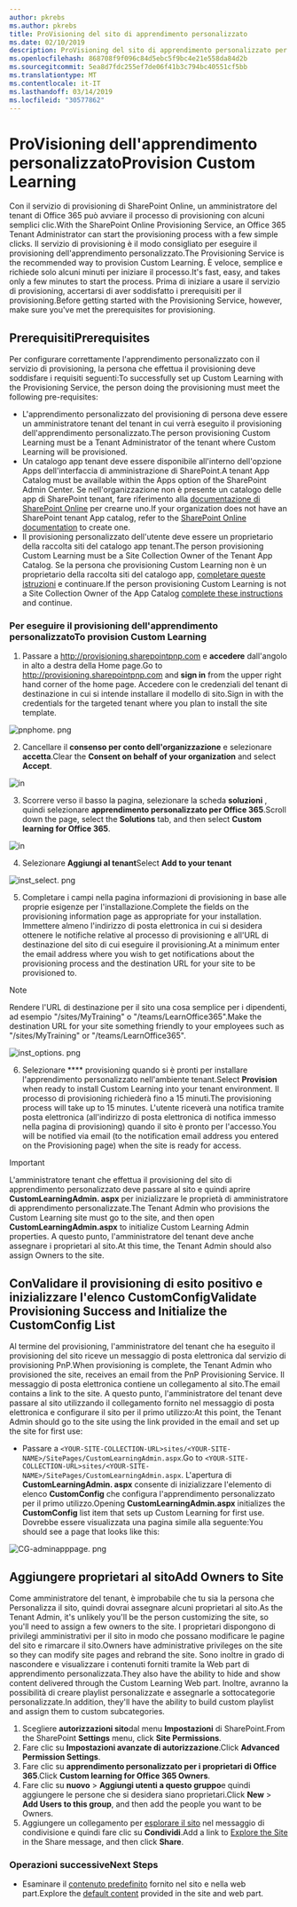 ```yaml
---
author: pkrebs
ms.author: pkrebs
title: ProVisioning del sito di apprendimento personalizzato
ms.date: 02/10/2019
description: ProVisioning del sito di apprendimento personalizzato per Office 365 tramite il motore di provisioning di SharePoint
ms.openlocfilehash: 868708f9f096c84d5ebc5f9bc4e21e558da84d2b
ms.sourcegitcommit: 5ea8d7fdc255ef7de06f41b3c794bc40551cf5bb
ms.translationtype: MT
ms.contentlocale: it-IT
ms.lasthandoff: 03/14/2019
ms.locfileid: "30577862"
---
```

# <a name="provision-custom-learning"></a><span data-ttu-id="f106b-103">ProVisioning dell'apprendimento personalizzato</span><span class="sxs-lookup"><span data-stu-id="f106b-103">Provision Custom Learning</span></span> 

<span data-ttu-id="f106b-104">Con il servizio di provisioning di SharePoint Online, un amministratore del tenant di Office 365 può avviare il processo di provisioning con alcuni semplici clic.</span><span class="sxs-lookup"><span data-stu-id="f106b-104">With the SharePoint Online Provisioning Service, an Office 365 Tenant Administrator can start the provisioning process with a few simple clicks.</span></span> <span data-ttu-id="f106b-105">Il servizio di provisioning è il modo consigliato per eseguire il provisioning dell'apprendimento personalizzato.</span><span class="sxs-lookup"><span data-stu-id="f106b-105">The Provisioning Service is the recommended way to provision Custom Learning.</span></span> <span data-ttu-id="f106b-106">È veloce, semplice e richiede solo alcuni minuti per iniziare il processo.</span><span class="sxs-lookup"><span data-stu-id="f106b-106">It's fast, easy, and takes only a few minutes to start the process.</span></span> <span data-ttu-id="f106b-107">Prima di iniziare a usare il servizio di provisioning, accertarsi di aver soddisfatto i prerequisiti per il provisioning.</span><span class="sxs-lookup"><span data-stu-id="f106b-107">Before getting started with the Provisioning Service, however, make sure you've met the prerequisites for provisioning.</span></span>

## <a name="prerequisites"></a><span data-ttu-id="f106b-108">Prerequisiti</span><span class="sxs-lookup"><span data-stu-id="f106b-108">Prerequisites</span></span>
 
<span data-ttu-id="f106b-109">Per configurare correttamente l'apprendimento personalizzato con il servizio di provisioning, la persona che effettua il provisioning deve soddisfare i requisiti seguenti:</span><span class="sxs-lookup"><span data-stu-id="f106b-109">To successfully set up Custom Learning with the Provisioning Service, the person doing the provisioning must meet the following pre-requisites:</span></span> 
 
- <span data-ttu-id="f106b-110">L'apprendimento personalizzato del provisioning di persona deve essere un amministratore tenant del tenant in cui verrà eseguito il provisioning dell'apprendimento personalizzato.</span><span class="sxs-lookup"><span data-stu-id="f106b-110">The person provisioning Custom Learning must be a Tenant Administrator of the tenant where Custom Learning will be provisioned.</span></span>  
- <span data-ttu-id="f106b-111">Un catalogo app tenant deve essere disponibile all'interno dell'opzione Apps dell'interfaccia di amministrazione di SharePoint.</span><span class="sxs-lookup"><span data-stu-id="f106b-111">A tenant App Catalog must be available within the Apps option of the SharePoint Admin Center.</span></span> <span data-ttu-id="f106b-112">Se nell'organizzazione non è presente un catalogo delle app di SharePoint tenant, fare riferimento alla [documentazione di SharePoint Online](https://docs.microsoft.com/en-us/sharepoint/use-app-catalog) per crearne uno.</span><span class="sxs-lookup"><span data-stu-id="f106b-112">If your organization does not have an SharePoint tenant App catalog, refer to the [SharePoint Online documentation](https://docs.microsoft.com/en-us/sharepoint/use-app-catalog) to create one.</span></span>  
- <span data-ttu-id="f106b-113">Il provisioning personalizzato dell'utente deve essere un proprietario della raccolta siti del catalogo app tenant.</span><span class="sxs-lookup"><span data-stu-id="f106b-113">The person provisioning Custom Learning must be a Site Collection Owner of the Tenant App Catalog.</span></span> <span data-ttu-id="f106b-114">Se la persona che provisioning Custom Learning non è un proprietario della raccolta siti del catalogo app, [completare queste istruzioni](addappadmin.md) e continuare.</span><span class="sxs-lookup"><span data-stu-id="f106b-114">If the person provisioning Custom Learning is not a Site Collection Owner of the App Catalog [complete these instructions](addappadmin.md) and continue.</span></span> 

### <a name="to-provision-custom-learning"></a><span data-ttu-id="f106b-115">Per eseguire il provisioning dell'apprendimento personalizzato</span><span class="sxs-lookup"><span data-stu-id="f106b-115">To provision Custom Learning</span></span>

1. <span data-ttu-id="f106b-116">Passare a http://provisioning.sharepointpnp.com e **accedere** dall'angolo in alto a destra della Home page.</span><span class="sxs-lookup"><span data-stu-id="f106b-116">Go to http://provisioning.sharepointpnp.com and **sign in** from the upper right hand corner of the home page.</span></span>  <span data-ttu-id="f106b-117">Accedere con le credenziali del tenant di destinazione in cui si intende installare il modello di sito.</span><span class="sxs-lookup"><span data-stu-id="f106b-117">Sign in with the  credentials for the targeted tenant where you plan to install the site template.</span></span>

![pnphome. png](media/inst_signin.png)

2. <span data-ttu-id="f106b-119">Cancellare il **consenso per conto dell'organizzazione** e selezionare **accetta**.</span><span class="sxs-lookup"><span data-stu-id="f106b-119">Clear the **Consent on behalf of your organization** and select **Accept**.</span></span>

![in](media/inst_perms.png)

3. <span data-ttu-id="f106b-121">Scorrere verso il basso la pagina, selezionare la scheda **soluzioni** , quindi selezionare **apprendimento personalizzato per Office 365**.</span><span class="sxs-lookup"><span data-stu-id="f106b-121">Scroll down the page, select the **Solutions** tab, and then select **Custom learning for Office 365**.</span></span> 

![in](media/inst_select.png)

4. <span data-ttu-id="f106b-123">Selezionare **Aggiungi al tenant**</span><span class="sxs-lookup"><span data-stu-id="f106b-123">Select **Add to your tenant**</span></span>

![inst_select. png](media/inst_add.png)

5. <span data-ttu-id="f106b-125">Completare i campi nella pagina informazioni di provisioning in base alle proprie esigenze per l'installazione.</span><span class="sxs-lookup"><span data-stu-id="f106b-125">Complete the fields on the provisioning information page as appropriate for your installation.</span></span> <span data-ttu-id="f106b-126">Immettere almeno l'indirizzo di posta elettronica in cui si desidera ottenere le notifiche relative al processo di provisioning e all'URL di destinazione del sito di cui eseguire il provisioning.</span><span class="sxs-lookup"><span data-stu-id="f106b-126">At a minimum enter the email address where you wish to get notifications about the provisioning process and the destination URL for your site to be provisioned to.</span></span>  
> [!NOTE]
> <span data-ttu-id="f106b-127">Rendere l'URL di destinazione per il sito una cosa semplice per i dipendenti, ad esempio "/sites/MyTraining" o "/teams/LearnOffice365".</span><span class="sxs-lookup"><span data-stu-id="f106b-127">Make the destination URL for your site something friendly to your employees such as "/sites/MyTraining" or "/teams/LearnOffice365".</span></span>

![inst_options. png](media/inst_options.png)

6. <span data-ttu-id="f106b-129">Selezionare \*\*\*\* provisioning quando si è pronti per installare l'apprendimento personalizzato nell'ambiente tenant.</span><span class="sxs-lookup"><span data-stu-id="f106b-129">Select **Provision** when ready to install Custom Learning into your tenant environment.</span></span>  <span data-ttu-id="f106b-130">Il processo di provisioning richiederà fino a 15 minuti.</span><span class="sxs-lookup"><span data-stu-id="f106b-130">The provisioning process will take up to 15 minutes.</span></span> <span data-ttu-id="f106b-131">L'utente riceverà una notifica tramite posta elettronica (all'indirizzo di posta elettronica di notifica immesso nella pagina di provisioning) quando il sito è pronto per l'accesso.</span><span class="sxs-lookup"><span data-stu-id="f106b-131">You will be notified via email (to the notification email address you entered on the Provisioning page) when the site is ready for access.</span></span> 

> [!IMPORTANT]
> <span data-ttu-id="f106b-132">L'amministratore tenant che effettua il provisioning del sito di apprendimento personalizzato deve passare al sito e quindi aprire **CustomLearningAdmin. aspx** per inizializzare le proprietà di amministratore di apprendimento personalizzate.</span><span class="sxs-lookup"><span data-stu-id="f106b-132">The Tenant Admin who provisions the Custom Learning site must go to the site, and then open **CustomLearningAdmin.aspx** to initialize Custom Learning Admin properties.</span></span> <span data-ttu-id="f106b-133">A questo punto, l'amministratore del tenant deve anche assegnare i proprietari al sito.</span><span class="sxs-lookup"><span data-stu-id="f106b-133">At this time, the Tenant Admin should also assign Owners to the site.</span></span> 

## <a name="validate-provisioning-success-and-initialize-the-customconfig-list"></a><span data-ttu-id="f106b-134">ConValidare il provisioning di esito positivo e inizializzare l'elenco CustomConfig</span><span class="sxs-lookup"><span data-stu-id="f106b-134">Validate Provisioning Success and Initialize the CustomConfig List</span></span>

<span data-ttu-id="f106b-135">Al termine del provisioning, l'amministratore del tenant che ha eseguito il provisioning del sito riceve un messaggio di posta elettronica dal servizio di provisioning PnP.</span><span class="sxs-lookup"><span data-stu-id="f106b-135">When provisioning is complete, the Tenant Admin who provisioned the site, receives an email from the PnP Provisioning Service.</span></span> <span data-ttu-id="f106b-136">Il messaggio di posta elettronica contiene un collegamento al sito.</span><span class="sxs-lookup"><span data-stu-id="f106b-136">The email contains a link to the site.</span></span> <span data-ttu-id="f106b-137">A questo punto, l'amministratore del tenant deve passare al sito utilizzando il collegamento fornito nel messaggio di posta elettronica e configurare il sito per il primo utilizzo:</span><span class="sxs-lookup"><span data-stu-id="f106b-137">At this point, the Tenant Admin should go to the site using the link provided in the email and set up the site for first use:</span></span>

- <span data-ttu-id="f106b-138">Passare a `<YOUR-SITE-COLLECTION-URL>sites/<YOUR-SITE-NAME>/SitePages/CustomLearningAdmin.aspx`.</span><span class="sxs-lookup"><span data-stu-id="f106b-138">Go to `<YOUR-SITE-COLLECTION-URL>sites/<YOUR-SITE-NAME>/SitePages/CustomLearningAdmin.aspx`.</span></span> <span data-ttu-id="f106b-139">L'apertura di **CustomLearningAdmin. aspx** consente di inizializzare l'elemento di elenco **CustomConfig** che configura l'apprendimento personalizzato per il primo utilizzo.</span><span class="sxs-lookup"><span data-stu-id="f106b-139">Opening **CustomLearningAdmin.aspx** initializes the **CustomConfig** list item that sets up Custom Learning for first use.</span></span> <span data-ttu-id="f106b-140">Dovrebbe essere visualizzata una pagina simile alla seguente:</span><span class="sxs-lookup"><span data-stu-id="f106b-140">You should see a page that looks like this:</span></span>

![CG-adminapppage. png](media/cg-adminapppage.png)

## <a name="add-owners-to-site"></a><span data-ttu-id="f106b-142">Aggiungere proprietari al sito</span><span class="sxs-lookup"><span data-stu-id="f106b-142">Add Owners to Site</span></span>
<span data-ttu-id="f106b-143">Come amministratore del tenant, è improbabile che tu sia la persona che Personalizza il sito, quindi dovrai assegnare alcuni proprietari al sito.</span><span class="sxs-lookup"><span data-stu-id="f106b-143">As the Tenant Admin, it's unlikely you'll be the person customizing the site, so you'll need to assign a few owners to the site.</span></span> <span data-ttu-id="f106b-144">I proprietari dispongono di privilegi amministrativi per il sito in modo che possano modificare le pagine del sito e rimarcare il sito.</span><span class="sxs-lookup"><span data-stu-id="f106b-144">Owners have administrative privileges on the site so they can modify site pages and rebrand the site.</span></span> <span data-ttu-id="f106b-145">Sono inoltre in grado di nascondere e visualizzare i contenuti forniti tramite la Web part di apprendimento personalizzata.</span><span class="sxs-lookup"><span data-stu-id="f106b-145">They also have the ability to hide and show content delivered through the Custom Learning Web part.</span></span> <span data-ttu-id="f106b-146">Inoltre, avranno la possibilità di creare playlist personalizzate e assegnarle a sottocategorie personalizzate.</span><span class="sxs-lookup"><span data-stu-id="f106b-146">In addition, they'll have the ability to build custom playlist and assign them to custom subcategories.</span></span>  

1. <span data-ttu-id="f106b-147">Scegliere **autorizzazioni sito**dal menu **Impostazioni** di SharePoint.</span><span class="sxs-lookup"><span data-stu-id="f106b-147">From the SharePoint **Settings** menu, click **Site Permissions**.</span></span>
2. <span data-ttu-id="f106b-148">Fare clic su **Impostazioni avanzate di autorizzazione**.</span><span class="sxs-lookup"><span data-stu-id="f106b-148">Click **Advanced Permission Settings**.</span></span>
3. <span data-ttu-id="f106b-149">Fare clic su **apprendimento personalizzato per i proprietari di Office 365**.</span><span class="sxs-lookup"><span data-stu-id="f106b-149">Click **Custom learning for Office 365 Owners**.</span></span>
4. <span data-ttu-id="f106b-150">Fare clic su **nuovo** > **Aggiungi utenti a questo gruppo**e quindi aggiungere le persone che si desidera siano proprietari.</span><span class="sxs-lookup"><span data-stu-id="f106b-150">Click **New** > **Add Users to this group**, and then add the people you want to be Owners.</span></span> 
5. <span data-ttu-id="f106b-151">Aggiungere un collegamento per [esplorare il sito](custom_exploresite.md) nel messaggio di condivisione e quindi fare clic su **Condividi**.</span><span class="sxs-lookup"><span data-stu-id="f106b-151">Add a link to [Explore the Site](custom_exploresite.md) in the Share message, and then click **Share**.</span></span>

### <a name="next-steps"></a><span data-ttu-id="f106b-152">Operazioni successive</span><span class="sxs-lookup"><span data-stu-id="f106b-152">Next Steps</span></span>
- <span data-ttu-id="f106b-153">Esaminare il [contenuto predefinito](custom_exploresite.md) fornito nel sito e nella web part.</span><span class="sxs-lookup"><span data-stu-id="f106b-153">Explore the [default content](custom_exploresite.md) provided in the site and web part.</span></span>
